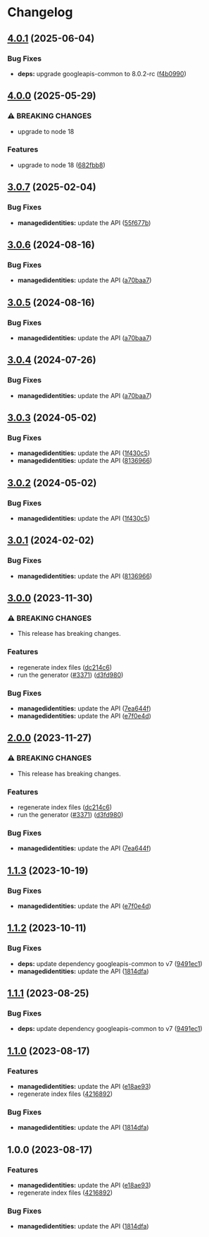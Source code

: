 # Changelog

## [4.0.1](https://github.com/googleapis/google-api-nodejs-client/compare/managedidentities-v4.0.0...managedidentities-v4.0.1) (2025-06-04)


### Bug Fixes

* **deps:** upgrade googleapis-common to 8.0.2-rc ([f4b0990](https://github.com/googleapis/google-api-nodejs-client/commit/f4b099071040cfbcfe4a2e7d487d45ee93b369e0))

## [4.0.0](https://github.com/googleapis/google-api-nodejs-client/compare/managedidentities-v3.0.7...managedidentities-v4.0.0) (2025-05-29)


### ⚠ BREAKING CHANGES

* upgrade to node 18

### Features

* upgrade to node 18 ([682fbb8](https://github.com/googleapis/google-api-nodejs-client/commit/682fbb869189ae92b3e9a194d37d0548af0c1f92))

## [3.0.7](https://github.com/googleapis/google-api-nodejs-client/compare/managedidentities-v3.0.6...managedidentities-v3.0.7) (2025-02-04)


### Bug Fixes

* **managedidentities:** update the API ([55f677b](https://github.com/googleapis/google-api-nodejs-client/commit/55f677bda3c1d9e5ddad2edab70b9ba94d0114f4))

## [3.0.6](https://github.com/googleapis/google-api-nodejs-client/compare/managedidentities-v3.0.5...managedidentities-v3.0.6) (2024-08-16)


### Bug Fixes

* **managedidentities:** update the API ([a70baa7](https://github.com/googleapis/google-api-nodejs-client/commit/a70baa7e021077b3ad5cb0a6ba722bec4beac149))

## [3.0.5](https://github.com/googleapis/google-api-nodejs-client/compare/managedidentities-v3.0.4...managedidentities-v3.0.5) (2024-08-16)


### Bug Fixes

* **managedidentities:** update the API ([a70baa7](https://github.com/googleapis/google-api-nodejs-client/commit/a70baa7e021077b3ad5cb0a6ba722bec4beac149))

## [3.0.4](https://github.com/googleapis/google-api-nodejs-client/compare/managedidentities-v3.0.3...managedidentities-v3.0.4) (2024-07-26)


### Bug Fixes

* **managedidentities:** update the API ([a70baa7](https://github.com/googleapis/google-api-nodejs-client/commit/a70baa7e021077b3ad5cb0a6ba722bec4beac149))

## [3.0.3](https://github.com/googleapis/google-api-nodejs-client/compare/managedidentities-v3.0.2...managedidentities-v3.0.3) (2024-05-02)


### Bug Fixes

* **managedidentities:** update the API ([1f430c5](https://github.com/googleapis/google-api-nodejs-client/commit/1f430c5ffd6aa522f4d99978a3a719918295a231))
* **managedidentities:** update the API ([8136966](https://github.com/googleapis/google-api-nodejs-client/commit/81369665e9c0a9d14ab36952fefb3a5352b64779))

## [3.0.2](https://github.com/googleapis/google-api-nodejs-client/compare/managedidentities-v3.0.1...managedidentities-v3.0.2) (2024-05-02)


### Bug Fixes

* **managedidentities:** update the API ([1f430c5](https://github.com/googleapis/google-api-nodejs-client/commit/1f430c5ffd6aa522f4d99978a3a719918295a231))

## [3.0.1](https://github.com/googleapis/google-api-nodejs-client/compare/managedidentities-v3.0.0...managedidentities-v3.0.1) (2024-02-02)


### Bug Fixes

* **managedidentities:** update the API ([8136966](https://github.com/googleapis/google-api-nodejs-client/commit/81369665e9c0a9d14ab36952fefb3a5352b64779))

## [3.0.0](https://github.com/googleapis/google-api-nodejs-client/compare/managedidentities-v2.0.0...managedidentities-v3.0.0) (2023-11-30)


### ⚠ BREAKING CHANGES

* This release has breaking changes.

### Features

* regenerate index files ([dc214c6](https://github.com/googleapis/google-api-nodejs-client/commit/dc214c6fc788530f9723840985ef901e725b4330))
* run the generator ([#3371](https://github.com/googleapis/google-api-nodejs-client/issues/3371)) ([d3fd980](https://github.com/googleapis/google-api-nodejs-client/commit/d3fd980907c318048c7ee471c38033cf529a3c04))


### Bug Fixes

* **managedidentities:** update the API ([7ea644f](https://github.com/googleapis/google-api-nodejs-client/commit/7ea644fe4e0b7b3478fe024ebf94460429fcc9f6))
* **managedidentities:** update the API ([e7f0e4d](https://github.com/googleapis/google-api-nodejs-client/commit/e7f0e4dadc2acc92dd37852f02855251fd05ef4e))

## [2.0.0](https://github.com/googleapis/google-api-nodejs-client/compare/managedidentities-v1.1.3...managedidentities-v2.0.0) (2023-11-27)


### ⚠ BREAKING CHANGES

* This release has breaking changes.

### Features

* regenerate index files ([dc214c6](https://github.com/googleapis/google-api-nodejs-client/commit/dc214c6fc788530f9723840985ef901e725b4330))
* run the generator ([#3371](https://github.com/googleapis/google-api-nodejs-client/issues/3371)) ([d3fd980](https://github.com/googleapis/google-api-nodejs-client/commit/d3fd980907c318048c7ee471c38033cf529a3c04))


### Bug Fixes

* **managedidentities:** update the API ([7ea644f](https://github.com/googleapis/google-api-nodejs-client/commit/7ea644fe4e0b7b3478fe024ebf94460429fcc9f6))

## [1.1.3](https://github.com/googleapis/google-api-nodejs-client/compare/managedidentities-v1.1.2...managedidentities-v1.1.3) (2023-10-19)


### Bug Fixes

* **managedidentities:** update the API ([e7f0e4d](https://github.com/googleapis/google-api-nodejs-client/commit/e7f0e4dadc2acc92dd37852f02855251fd05ef4e))

## [1.1.2](https://github.com/googleapis/google-api-nodejs-client/compare/managedidentities-v1.1.1...managedidentities-v1.1.2) (2023-10-11)


### Bug Fixes

* **deps:** update dependency googleapis-common to v7 ([9491ec1](https://github.com/googleapis/google-api-nodejs-client/commit/9491ec1cdc3c413e7d73edcfcd59cf5c28a7c855))
* **managedidentities:** update the API ([1814dfa](https://github.com/googleapis/google-api-nodejs-client/commit/1814dfa9e34320faf8d8049fc73ef82e9b854155))

## [1.1.1](https://github.com/googleapis/google-api-nodejs-client/compare/managedidentities-v1.1.0...managedidentities-v1.1.1) (2023-08-25)


### Bug Fixes

* **deps:** update dependency googleapis-common to v7 ([9491ec1](https://github.com/googleapis/google-api-nodejs-client/commit/9491ec1cdc3c413e7d73edcfcd59cf5c28a7c855))

## [1.1.0](https://github.com/googleapis/google-api-nodejs-client/compare/managedidentities-v1.0.0...managedidentities-v1.1.0) (2023-08-17)


### Features

* **managedidentities:** update the API ([e18ae93](https://github.com/googleapis/google-api-nodejs-client/commit/e18ae934473fc5ac657881cd78e9b0b35054bcfb))
* regenerate index files ([4216892](https://github.com/googleapis/google-api-nodejs-client/commit/42168925208e087c952d1fc8267847731d05ae9f))


### Bug Fixes

* **managedidentities:** update the API ([1814dfa](https://github.com/googleapis/google-api-nodejs-client/commit/1814dfa9e34320faf8d8049fc73ef82e9b854155))

## 1.0.0 (2023-08-17)


### Features

* **managedidentities:** update the API ([e18ae93](https://github.com/googleapis/google-api-nodejs-client/commit/e18ae934473fc5ac657881cd78e9b0b35054bcfb))
* regenerate index files ([4216892](https://github.com/googleapis/google-api-nodejs-client/commit/42168925208e087c952d1fc8267847731d05ae9f))


### Bug Fixes

* **managedidentities:** update the API ([1814dfa](https://github.com/googleapis/google-api-nodejs-client/commit/1814dfa9e34320faf8d8049fc73ef82e9b854155))
